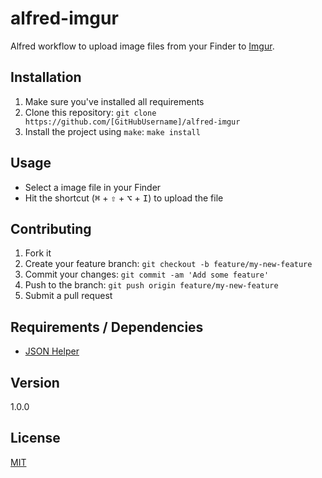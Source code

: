 # alfred-imgur

Alfred workflow to upload image files from your Finder to [Imgur](https://imgur.com).

## Installation

1. Make sure you've installed all requirements
2. Clone this repository:
  `git clone https://github.com/[GitHubUsername]/alfred-imgur`
3. Install the project using `make`:
  `make install`

## Usage

* Select a image file in your Finder
* Hit the shortcut (<kbd>⌘</kbd> + <kbd>⇧</kbd> + <kbd>⌥</kbd> + <kbd>I</kbd>) to upload the file

## Contributing

1. Fork it
2. Create your feature branch: `git checkout -b feature/my-new-feature`
3. Commit your changes: `git commit -am 'Add some feature'`
4. Push to the branch: `git push origin feature/my-new-feature`
5. Submit a pull request

## Requirements / Dependencies

* [JSON Helper](http://www.appstore.com/mac/jsonhelperforapplescript)

## Version

1.0.0

## License

[MIT](LICENSE)

